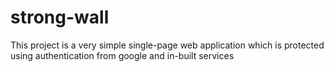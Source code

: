 # strong-wall
This project is a very simple single-page web application which is protected using authentication from google and in-built services 

